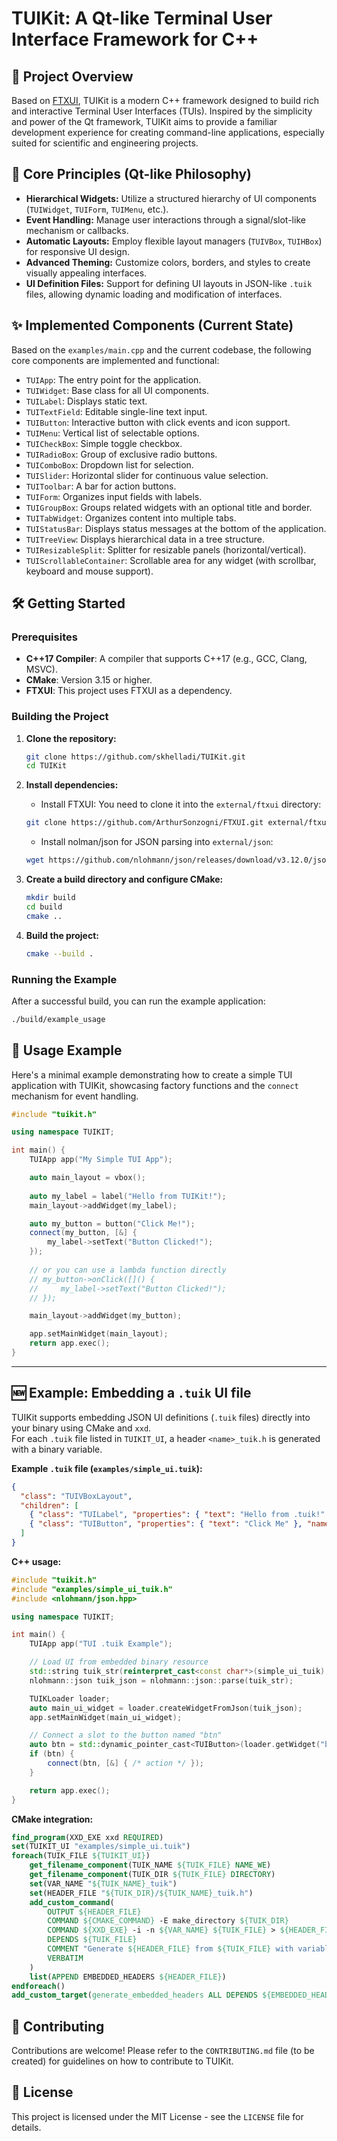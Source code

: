 # TUIKit: A Qt-like Terminal User Interface Framework for C++

## 🚀 Project Overview

Based on [FTXUI](https://github.com/ArthurSonzogni/FTXUI), TUIKit is a modern C++ framework designed to build rich and interactive Terminal User Interfaces (TUIs). Inspired by the simplicity and power of the Qt framework, TUIKit aims to provide a familiar development experience for creating command-line applications, especially suited for scientific and engineering projects.

## 🧩 Core Principles (Qt-like Philosophy)

*   **Hierarchical Widgets:** Utilize a structured hierarchy of UI components (`TUIWidget`, `TUIForm`, `TUIMenu`, etc.).
*   **Event Handling:** Manage user interactions through a signal/slot-like mechanism or callbacks.
*   **Automatic Layouts:** Employ flexible layout managers (`TUIVBox`, `TUIHBox`) for responsive UI design.
*   **Advanced Theming:** Customize colors, borders, and styles to create visually appealing interfaces.
*  **UI Definition Files:** Support for defining UI layouts in JSON-like `.tuik` files, allowing dynamic loading and modification of interfaces.

## ✨ Implemented Components (Current State)

Based on the `examples/main.cpp` and the current codebase, the following core components are implemented and functional:

*   `TUIApp`: The entry point for the application.
*   `TUIWidget`: Base class for all UI components.
*   `TUILabel`: Displays static text.
*   `TUITextField`: Editable single-line text input.
*   `TUIButton`: Interactive button with click events and icon support.
*   `TUIMenu`: Vertical list of selectable options.
*   `TUICheckBox`: Simple toggle checkbox.
*   `TUIRadioBox`: Group of exclusive radio buttons.
*   `TUIComboBox`: Dropdown list for selection.
*   `TUISlider`: Horizontal slider for continuous value selection.
*   `TUIToolbar`: A bar for action buttons.
*   `TUIForm`: Organizes input fields with labels.
*   `TUIGroupBox`: Groups related widgets with an optional title and border.
*   `TUITabWidget`: Organizes content into multiple tabs.
*   `TUIStatusBar`: Displays status messages at the bottom of the application.
*   `TUITreeView`: Displays hierarchical data in a tree structure.
*   `TUIResizableSplit`: Splitter for resizable panels (horizontal/vertical).
*   `TUIScrollableContainer`: Scrollable area for any widget (with scrollbar, keyboard and mouse support).

## 🛠️ Getting Started

### Prerequisites

*   **C++17 Compiler**: A compiler that supports C++17 (e.g., GCC, Clang, MSVC).
*   **CMake**: Version 3.15 or higher.
*   **FTXUI**: This project uses FTXUI as a dependency.

### Building the Project

1.  **Clone the repository:**
    ```bash
    git clone https://github.com/skhelladi/TUIKit.git
    cd TUIKit
    ```
2.  **Install dependencies:**
    - Install FTXUI:
    You need to clone it into the `external/ftxui` directory:
    ```bash
    git clone https://github.com/ArthurSonzogni/FTXUI.git external/ftxui
    ```
    - Install nolman/json for JSON parsing into `external/json`:
    ```bash
    wget https://github.com/nlohmann/json/releases/download/v3.12.0/json.hpp -P external/json
    ```

3.  **Create a build directory and configure CMake:**
    ```bash
    mkdir build
    cd build
    cmake ..
    ```

4.  **Build the project:**
    ```bash
    cmake --build .
    ```

### Running the Example

After a successful build, you can run the example application:

```bash
./build/example_usage
```

## 🧪 Usage Example

Here's a minimal example demonstrating how to create a simple TUI application with TUIKit, showcasing factory functions and the `connect` mechanism for event handling.

```cpp
#include "tuikit.h"

using namespace TUIKIT;

int main() {
    TUIApp app("My Simple TUI App");

    auto main_layout = vbox();
    
    auto my_label = label("Hello from TUIKit!");
    main_layout->addWidget(my_label);

    auto my_button = button("Click Me!");
    connect(my_button, [&] {
        my_label->setText("Button Clicked!");
    });
    
    // or you can use a lambda function directly
    // my_button->onClick([]() {
    //     my_label->setText("Button Clicked!");
    // });

    main_layout->addWidget(my_button);

    app.setMainWidget(main_layout);
    return app.exec();
}
```

---

## 🆕 Example: Embedding a `.tuik` UI file

TUIKit supports embedding JSON UI definitions (`.tuik` files) directly into your binary using CMake and `xxd`.  
For each `.tuik` file listed in `TUIKIT_UI`, a header `<name>_tuik.h` is generated with a binary variable.

**Example `.tuik` file (`examples/simple_ui.tuik`):**
```json
{
  "class": "TUIVBoxLayout",
  "children": [
    { "class": "TUILabel", "properties": { "text": "Hello from .tuik!" } },
    { "class": "TUIButton", "properties": { "text": "Click Me" }, "name": "btn" }
  ]
}
```

**C++ usage:**
```cpp
#include "tuikit.h"
#include "examples/simple_ui_tuik.h"
#include <nlohmann/json.hpp>

using namespace TUIKIT;

int main() {
    TUIApp app("TUI .tuik Example");

    // Load UI from embedded binary resource
    std::string tuik_str(reinterpret_cast<const char*>(simple_ui_tuik), simple_ui_tuik_len);
    nlohmann::json tuik_json = nlohmann::json::parse(tuik_str);

    TUIKLoader loader;
    auto main_ui_widget = loader.createWidgetFromJson(tuik_json);
    app.setMainWidget(main_ui_widget);

    // Connect a slot to the button named "btn"
    auto btn = std::dynamic_pointer_cast<TUIButton>(loader.getWidget("btn"));
    if (btn) {
        connect(btn, [&] { /* action */ });
    }

    return app.exec();
}
```

**CMake integration:**
```cmake
find_program(XXD_EXE xxd REQUIRED)
set(TUIKIT_UI "examples/simple_ui.tuik")
foreach(TUIK_FILE ${TUIKIT_UI})
    get_filename_component(TUIK_NAME ${TUIK_FILE} NAME_WE)
    get_filename_component(TUIK_DIR ${TUIK_FILE} DIRECTORY)
    set(VAR_NAME "${TUIK_NAME}_tuik")
    set(HEADER_FILE "${TUIK_DIR}/${TUIK_NAME}_tuik.h")
    add_custom_command(
        OUTPUT ${HEADER_FILE}
        COMMAND ${CMAKE_COMMAND} -E make_directory ${TUIK_DIR}
        COMMAND ${XXD_EXE} -i -n ${VAR_NAME} ${TUIK_FILE} > ${HEADER_FILE}
        DEPENDS ${TUIK_FILE}
        COMMENT "Generate ${HEADER_FILE} from ${TUIK_FILE} with variable ${VAR_NAME} (xxd required)"
        VERBATIM
    )
    list(APPEND EMBEDDED_HEADERS ${HEADER_FILE})
endforeach()
add_custom_target(generate_embedded_headers ALL DEPENDS ${EMBEDDED_HEADERS})
```
<!-- 
## 🗺️ Development Roadmap

TUIKit is under active development, with future phases planned to enhance its capabilities:

### Phase 1: Foundation (MVP) - *Mostly Complete*
*   CMake template + basic structure
*   `TUIApp`, `TUIWidget` (base classes)
*   `TUIMenu`, `TUIForm`, `TUILabel`, `TUITextField`
*   Basic Layouts (`TUIVBox`, `TUIHBox`)
*   Simple Styling System

### Phase 2: Enriched Widgets - *In Progress*
*   `TUIComboBox`, `TUISpinBox`, `TUICheckBox`
*   `TUIGroupBox` for sections
*   `TUIToolbar` with action buttons
*   First version of `TUIBarChart`

### Phase 3: Advanced Visualization
*   `TUILineChart`, `TUIHistogram`, `TUITable`
*   `TUITree` for hierarchical navigation
*   `TUITabWidget` for tabbed organization
*   Advanced Theming System

### Phase 4: Interactivity and Data Management
*   JSON ↔ UI binding system
*   `TUIProjectManager` for multiple projects
*   Real-time field validation
*   Multi-threading for long-running tasks

### Phase 5: Scientific Specialization
*   Specialized CFD/FEA widgets
*   Plugin system
*   Integration with external solvers
*   Configuration export/import
-->
## 🤝 Contributing

Contributions are welcome! Please refer to the `CONTRIBUTING.md` file (to be created) for guidelines on how to contribute to TUIKit.

## 📄 License

This project is licensed under the MIT License - see the `LICENSE` file for details.
